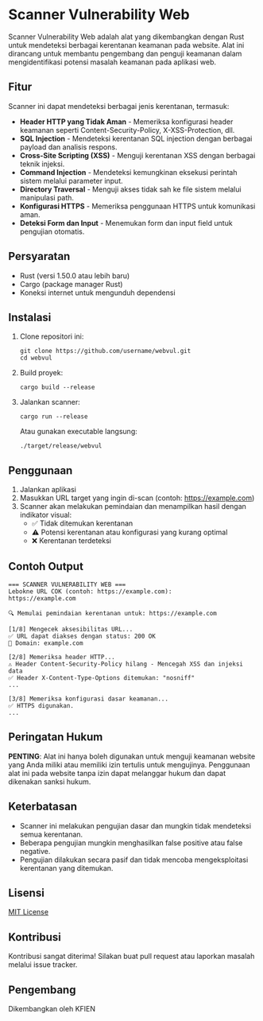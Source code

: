 # Scanner Vulnerability Web

Scanner Vulnerability Web adalah alat yang dikembangkan dengan Rust untuk mendeteksi berbagai kerentanan keamanan pada website. Alat ini dirancang untuk membantu pengembang dan penguji keamanan dalam mengidentifikasi potensi masalah keamanan pada aplikasi web.

## Fitur

Scanner ini dapat mendeteksi berbagai jenis kerentanan, termasuk:

- **Header HTTP yang Tidak Aman** - Memeriksa konfigurasi header keamanan seperti Content-Security-Policy, X-XSS-Protection, dll.
- **SQL Injection** - Mendeteksi kerentanan SQL injection dengan berbagai payload dan analisis respons.
- **Cross-Site Scripting (XSS)** - Menguji kerentanan XSS dengan berbagai teknik injeksi.
- **Command Injection** - Mendeteksi kemungkinan eksekusi perintah sistem melalui parameter input.
- **Directory Traversal** - Menguji akses tidak sah ke file sistem melalui manipulasi path.
- **Konfigurasi HTTPS** - Memeriksa penggunaan HTTPS untuk komunikasi aman.
- **Deteksi Form dan Input** - Menemukan form dan input field untuk pengujian otomatis.

## Persyaratan

- Rust (versi 1.50.0 atau lebih baru)
- Cargo (package manager Rust)
- Koneksi internet untuk mengunduh dependensi

## Instalasi

1. Clone repositori ini:

   ```
   git clone https://github.com/username/webvul.git
   cd webvul
   ```

2. Build proyek:

   ```
   cargo build --release
   ```

3. Jalankan scanner:

   ```
   cargo run --release
   ```

   Atau gunakan executable langsung:

   ```
   ./target/release/webvul
   ```

## Penggunaan

1. Jalankan aplikasi
2. Masukkan URL target yang ingin di-scan (contoh: https://example.com)
3. Scanner akan melakukan pemindaian dan menampilkan hasil dengan indikator visual:
   - ✅ Tidak ditemukan kerentanan
   - ⚠️ Potensi kerentanan atau konfigurasi yang kurang optimal
   - ❌ Kerentanan terdeteksi

## Contoh Output

```
=== SCANNER VULNERABILITY WEB ===
Lebokne URL COK (contoh: https://example.com):
https://example.com

🔍 Memulai pemindaian kerentanan untuk: https://example.com

[1/8] Mengecek aksesibilitas URL...
✅ URL dapat diakses dengan status: 200 OK
📌 Domain: example.com

[2/8] Memeriksa header HTTP...
⚠️ Header Content-Security-Policy hilang - Mencegah XSS dan injeksi data
✅ Header X-Content-Type-Options ditemukan: "nosniff"
...

[3/8] Memeriksa konfigurasi dasar keamanan...
✅ HTTPS digunakan.
...
```

## Peringatan Hukum

**PENTING**: Alat ini hanya boleh digunakan untuk menguji keamanan website yang Anda miliki atau memiliki izin tertulis untuk mengujinya. Penggunaan alat ini pada website tanpa izin dapat melanggar hukum dan dapat dikenakan sanksi hukum.

## Keterbatasan

- Scanner ini melakukan pengujian dasar dan mungkin tidak mendeteksi semua kerentanan.
- Beberapa pengujian mungkin menghasilkan false positive atau false negative.
- Pengujian dilakukan secara pasif dan tidak mencoba mengeksploitasi kerentanan yang ditemukan.

## Lisensi

[MIT License](LICENSE)

## Kontribusi

Kontribusi sangat diterima! Silakan buat pull request atau laporkan masalah melalui issue tracker.

## Pengembang

Dikembangkan oleh KFIEN
